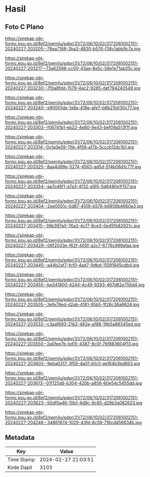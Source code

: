 # Hasil

## Foto C Plano

https://sirekap-obj-formc.kpu.go.id/8ef2/pemilu/pdpr/31/72/06/10/02/3172061002151-20240227-203205--78ea7168-3ba3-4830-b576-f38c1abb9c7a.jpg

https://sirekap-obj-formc.kpu.go.id/8ef2/pemilu/pdpr/31/72/06/10/02/3172061002151-20240227-203217--73a62598-cc00-43ae-8e5c-58e1e71ab05c.jpg

https://sirekap-obj-formc.kpu.go.id/8ef2/pemilu/pdpr/31/72/06/10/02/3172061002151-20240227-203230--7f0a8fdd-1579-4ac2-9285-def794240549.jpg

https://sirekap-obj-formc.kpu.go.id/8ef2/pemilu/pdpr/31/72/06/10/02/3172061002151-20240227-203240--e90001de-1a8a-418e-afe7-b6b21b030c77.jpg

https://sirekap-obj-formc.kpu.go.id/8ef2/pemilu/pdpr/31/72/06/10/02/3172061002151-20240227-203303--f06741b1-eb22-4e80-9e43-bef09a513f1f.jpg

https://sirekap-obj-formc.kpu.go.id/8ef2/pemilu/pdpr/31/72/06/10/02/3172061002151-20240227-203314--0cfa0e59-11fe-4f58-a17b-5cccb12dc1b1.jpg

https://sirekap-obj-formc.kpu.go.id/8ef2/pemilu/pdpr/31/72/06/10/02/3172061002151-20240227-203325--8aa4d99e-5274-4563-ad5d-514b08d1c77f.jpg

https://sirekap-obj-formc.kpu.go.id/8ef2/pemilu/pdpr/31/72/06/10/02/3172061002151-20240227-203354--aa7cd6f1-a7a3-4f32-a165-5d6480e1f157.jpg

https://sirekap-obj-formc.kpu.go.id/8ef2/pemilu/pdpr/31/72/06/10/02/3172061002151-20240227-203404--2ee0051c-5d87-4109-b576-b6859b4660a3.jpg

https://sirekap-obj-formc.kpu.go.id/8ef2/pemilu/pdpr/31/72/06/10/02/3172061002151-20240227-203415--39b397a0-76a3-4cf7-8ce3-0e45fb82921c.jpg

https://sirekap-obj-formc.kpu.go.id/8ef2/pemilu/pdpr/31/72/06/10/02/3172061002151-20240227-203429--06f2033e-f62f-400f-a2c7-6776c999afaa.jpg

https://sirekap-obj-formc.kpu.go.id/8ef2/pemilu/pdpr/31/72/06/10/02/3172061002151-20240227-203445--a44b2af7-fcf0-4ad7-9dbd-11091845cdbd.jpg

https://sirekap-obj-formc.kpu.go.id/8ef2/pemilu/pdpr/31/72/06/10/02/3172061002151-20240227-203455--be341800-4244-4c49-9293-467d62e756d4.jpg

https://sirekap-obj-formc.kpu.go.id/8ef2/pemilu/pdpr/31/72/06/10/02/3172061002151-20240227-203505--3efe78ed-d2ab-4181-95b5-1f28c38a8624.jpg

https://sirekap-obj-formc.kpu.go.id/8ef2/pemilu/pdpr/31/72/06/10/02/3172061002151-20240227-203532--c3aaf693-21b2-482e-af98-19b5a88345ed.jpg

https://sirekap-obj-formc.kpu.go.id/8ef2/pemilu/pdpr/31/72/06/10/02/3172061002151-20240227-203550--2a0fee7b-bd15-4387-8c0f-76f883604f13.jpg

https://sirekap-obj-formc.kpu.go.id/8ef2/pemilu/pdpr/31/72/06/10/02/3172061002151-20240227-203603--9eba0317-3f55-4a01-b1c0-ae164b3bd663.jpg

https://sirekap-obj-formc.kpu.go.id/8ef2/pemilu/pdpr/31/72/06/10/02/3172061002151-20240227-203613--01f125d6-b304-420b-a856-60e54c5455dd.jpg

https://sirekap-obj-formc.kpu.go.id/8ef2/pemilu/pdpr/31/72/06/10/02/3172061002151-20240227-203623--50df0a46-10b1-4d9c-9c85-d29b3a082623.jpg

https://sirekap-obj-formc.kpu.go.id/8ef2/pemilu/pdpr/31/72/06/10/02/3172061002151-20240227-204246--34861874-1029-43fd-8c59-716cd456634b.jpg


## Metadata

| Key        | Value               |
| ---------- | ------------------- |
| Time Stamp | 2024-02-27 21:03:51 |
| Kode Dapil | 3103                |



